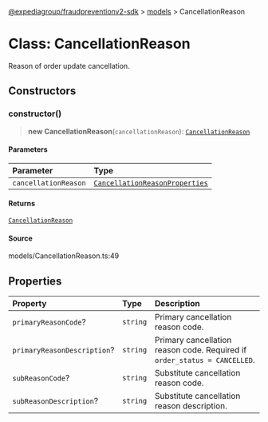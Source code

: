 [@expediagroup/fraudpreventionv2-sdk](../../index.md) > [models](../index.md) > CancellationReason

# Class: CancellationReason

Reason of order update cancellation.

## Constructors

### constructor()

> **new CancellationReason**(`cancellationReason`): [`CancellationReason`](class.CancellationReason.md)

#### Parameters

| Parameter            | Type                                                                                      |
| :------------------- | :---------------------------------------------------------------------------------------- |
| `cancellationReason` | [`CancellationReasonProperties`](../interfaces/interface.CancellationReasonProperties.md) |

#### Returns

[`CancellationReason`](class.CancellationReason.md)

#### Source

models/CancellationReason.ts:49

## Properties

| Property                    | Type     | Description                                                               |
| :-------------------------- | :------- | :------------------------------------------------------------------------ |
| `primaryReasonCode`?        | `string` | Primary cancellation reason code.                                         |
| `primaryReasonDescription`? | `string` | Primary cancellation reason code. Required if `order_status = CANCELLED`. |
| `subReasonCode`?            | `string` | Substitute cancellation reason code.                                      |
| `subReasonDescription`?     | `string` | Substitute cancellation reason description.                               |
